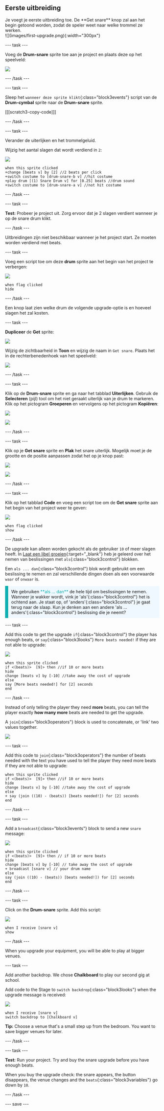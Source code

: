 ## Eerste uitbreiding

<div style="display: flex; flex-wrap: wrap">
<div style="flex-basis: 200px; flex-grow: 1; margin-right: 15px;">
Je voegt je eerste uitbreiding toe. De **Get snare** knop zal aan het begin getoond worden, zodat de speler weet naar welke trommel ze werken.
</div>
<div>
![](images/first-upgrade.png){:width="300px"}
</div>
</div>

--- task ---

Voeg de **Drum-snare** sprite toe aan je project en plaats deze op het speelveld:

![](images/snare-stage.png)

--- /task ---

--- task ---

Sleep het `wanneer deze sprite klikt`{:class="block3events"} script van de **Drum-cymbal** sprite naar de **Drum-snare** sprite.

[[[scratch3-copy-code]]]

--- /task ---

--- task ---

Verander de uiterlijken en het trommelgeluid.

Wijzig het aantal slagen dat wordt verdiend in `2`:

![](images/snare-icon.png)

```blocks3
when this sprite clicked
+change [beats v] by [2] //2 beats per click
+switch costume to [drum-snare-b v] //hit costume
+play drum [(1) Snare Drum v] for [0.25] beats //drum sound
+switch costume to [drum-snare-a v] //not hit costume
```

--- /task ---

--- task ---

**Test:** Probeer je project uit. Zorg ervoor dat je 2 slagen verdient wanneer je op de snare drum klikt.

--- /task ---

Uitbreidingen zijn niet beschikbaar wanneer je het project start. Ze moeten worden verdiend met beats.

--- task ---

Voeg een script toe om deze **drum** sprite aan het begin van het project te verbergen:

![](images/snare-icon.png)

```blocks3
when flag clicked
hide
```

--- /task ---

Een knop laat zien welke drum de volgende upgrade-optie is en hoeveel slagen het zal kosten.

--- task ---

**Dupliceer** de **Get** sprite:

![](images/duplicate-get.png)

Wijzig de zichtbaarheid in **Toon** en wijzig de naam in `Get snare`. Plaats het in de rechterbenedenhoek van het speelveld:

![](images/get-snare.png)

--- /task ---

--- task ---

Klik op de **Drum-snare** sprite en ga naar het tabblad **Uiterlijken**. Gebruik de **Selecteren** (pijl) tool om het niet geraakt uiterlijk van je drum te markeren. Klik op het pictogram **Groeperen** en vervolgens op het pictogram **Kopiëren**:

![](images/snare-icon.png)

![](images/copy-costume.png)

--- /task ---

--- task ---

Klik op je **Get snare** sprite en **Plak** het snare uiterlijk. Mogelijk moet je de grootte en de positie aanpassen zodat het op je knop past:

![](images/get-snare-icon.png)

![](images/paste-costume.png)

--- /task ---

--- task ---

Klik op het tabblad **Code** en voeg een script toe om de **Get snare** sprite aan het begin van het project weer te geven:

![](images/get-snare-icon.png)

```blocks3
when flag clicked
show
```

--- /task ---

De upgrade kan alleen worden gekocht als de gebruiker `10` of meer slagen heeft. In [Laat een libel groeien](https://projects.raspberrypi.org/en/projects/grow-a-dragonfly){:target="_blank"} heb je geleerd over het nemen van beslissingen met `als`{:class="block3control"} blokken.

Een `als ... dan`{:class="block3control"} blok wordt gebruikt om een beslissing te nemen en zal verschillende dingen doen als een voorwaarde `waar` of `onwaar` is.

<p style="border-left: solid; border-width:10px; border-color: #0faeb0; background-color: aliceblue; padding: 10px;">
We gebruiken <span style="color: #0faeb0">**als ... dan**</span> de hele tijd om beslissingen te nemen. Wanneer je wakker wordt, vink je 'als'{:class="block3control"} het is ochtend aan. Je staat op, of 'anders'{:class="block3control"} je gaat terug naar de slaap. Kun je denken aan een andere 'als ... anders'{:class="block3control"} beslissing die je neemt? 
</p>

--- task ---

Add this code to get the upgrade `if`{:class="block3control"} the player has enough beats, or `say`{:class="block3looks"} `More beats needed!` if they are not able to upgrade:

![](images/get-snare-icon.png)

```blocks3
when this sprite clicked
if <(beats)>  [9]> then //if 10 or more beats
hide
change [beats v] by [-10] //take away the cost of upgrade
else
say [More beats needed!] for [2] seconds 
end
```

--- /task ---

Instead of only telling the player they need **more** beats, you can tell the player exactly **how many more** beats are needed to get the upgrade.

A `join`{:class="block3operators"} block is used to concatenate, or 'link' two values together.

![](images/get-snare-icon.png)

--- task ---

Add this code to `join`{:class="block3operators"} the number of beats needed with the text you have used to tell the player they need more beats if they are not able to upgrade:

```blocks3
when this sprite clicked
if <(beats)>  [9]> then //if 10 or more beats
hide
change [beats v] by [-10] //take away the cost of upgrade
else
+ say (join ((10) - (beats)) [beats needed!]) for [2] seconds
end
```

--- /task ---

--- task ---

Add a `broadcast`{:class="block3events"} block to send a new `snare` message:

![](images/get-snare-icon.png)

```blocks3
when this sprite clicked
if <(beats)>  [9]> then // if 10 or more beats
hide
change [beats v] by [-10] // take away the cost of upgrade
+ broadcast [snare v] // your drum name
else
say (join ((10) - (beats)) [beats needed!]) for [2] seconds
end
```

--- /task ---

--- task ---

Click on the **Drum-snare** sprite. Add this script:

![](images/snare-icon.png)

```blocks3
when I receive [snare v]
show
```

--- /task ---

When you upgrade your equipment, you will be able to play at bigger venues.

--- task ---

Add another backdrop. We chose **Chalkboard** to play our second gig at school.

Add code to the Stage to `switch backdrop`{:class="block3looks"} when the upgrade message is received:

![](images/stage-icon.png)

```blocks3
when I receive [snare v]
switch backdrop to [Chalkboard v]
```

**Tip:** Choose a venue that's a small step up from the bedroom. You want to save bigger venues for later.

--- /task ---

--- task ---

**Test:** Run your project. Try and buy the snare upgrade before you have enough beats.

When you buy the upgrade check: the snare appears, the button disappears, the venue changes and the `beats`{:class="block3variables"} go down by `10`.

--- /task ---

--- save ---
